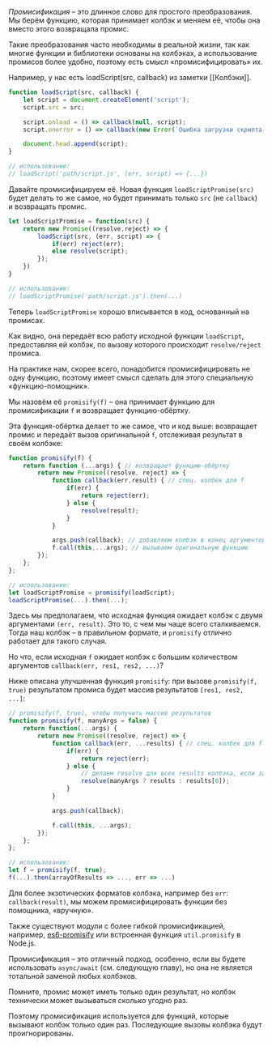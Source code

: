 *Промисификация* – это длинное слово для простого преобразования. Мы берём функцию, которая принимает колбэк и меняем её, чтобы она вместо этого возвращала промис.

Такие преобразования часто необходимы в реальной жизни, так как многие функции и библиотеки основаны на колбэках, а использование промисов более удобно, поэтому есть смысл «промисифицировать» их.

Например, у нас есть loadScript(src, callback) из заметки [[Колбэки]].
```js
function loadScript(src, callback) {
	let script = document.createElement('script');
	script.src = src;

	script.onload = () => callback(null, script);
	script.onerror = () => callback(new Error(`Ошибка загрузки скрипта ${src}`));

	document.head.append(script);
}

// использование:
// loadScript('path/script.js', (err, script) => {...})
```

Давайте промисифицируем её. Новая функция `loadScriptPromise(src)` будет делать то же самое, но будет принимать только `src` (не `callback`) и возвращать промис.
```js
let loadScriptPromise = function(src) {
	return new Promise((resolve,reject) => {
		loadScript(src, (err, script) => {
			if(err) reject(err);
			else resolve(script);
		});
	})
}

// использование:
// loadScriptPromise('path/script.js').then(...)
```

Теперь `loadScriptPromise` хорошо вписывается в код, основанный на промисах.

Как видно, она передаёт всю работу исходной функции `loadScript`, предоставляя ей колбэк, по вызову которого происходит `resolve/reject` промиса.

На практике нам, скорее всего, понадобится промисифицировать не одну функцию, поэтому имеет смысл сделать для этого специальную «функцию-помощник».

Мы назовём её `promisify(f)` – она принимает функцию для промисификации `f` и возвращает функцию-обёртку.

Эта функция-обёртка делает то же самое, что и код выше: возвращает промис и передаёт вызов оригинальной `f`, отслеживая результат в своём колбэке:
```js
function promisify(f) {
	return function (...args) { // возвращает функцию-обёртку
		return new Promise((resolve, reject) => {
			function callback(err,result) { // спец. колбек для f
				if(err) {
					return reject(err);
				} else {
					resolve(result);
				}
			}

			args.push(callback); // добавляем колбэк в конец аргументов f
			f.call(this,...args); // вызываем оригинальную функцию
		});
	};
};

// использование:
let loadScriptPromise = promisify(loadScript);
loadScriptPromise(...).then(...);
```

Здесь мы предполагаем, что исходная функция ожидает колбэк с двумя аргументами `(err, result)`. Это то, с чем мы чаще всего сталкиваемся. Тогда наш колбэк – в правильном формате, и `promisify` отлично работает для такого случая.

Но что, если исходная `f` ожидает колбэк с большим количеством аргументов `callback(err, res1, res2, ...)`?

Ниже описана улучшенная функция `promisify`: при вызове `promisify(f, true)` результатом промиса будет массив результатов `[res1, res2, ...]`:
```js
// promisify(f, true), чтобы получить массив результатов
function promisify(f, manyArgs = false) {
	return function(...args) {
		return new Promise((resolve, reject) => {
			function callback(err, ...results) { // спец. колбек для f
				if(err) {
					return reject(err);
				} else {
					// делаем resolve для всех results колбэка, если задано manyArgs
					resolve(manyArgs ? results : results[0]);
				}
			}

			args.push(callback);

			f.call(this, ...args);
		});
	};
};

// использование:
let f = promisify(f, true);
f(...).then(arrayOfResults => ..., err => ...)
```

Для более экзотических форматов колбэка, например без `err`: `callback(result)`, мы можем промисифицировать функции без помощника, «вручную».

Также существуют модули с более гибкой промисификацией, например, [es6-promisify](https://github.com/digitaldesignlabs/es6-promisify) или встроенная функция `util.promisify` в Node.js.

Промисификация – это отличный подход, особенно, если вы будете использовать `async/await` (см. следующую главу), но она не является тотальной заменой любых колбэков.

Помните, промис может иметь только один результат, но колбэк технически может вызываться сколько угодно раз.

Поэтому промисификация используется для функций, которые вызывают колбэк только один раз. Последующие вызовы колбэка будут проигнорированы.